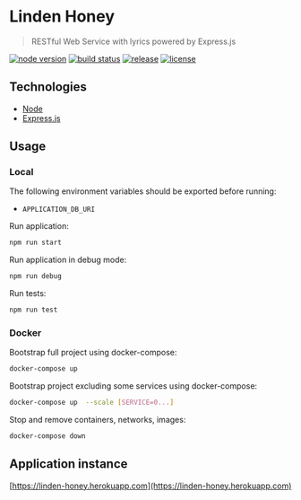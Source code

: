 # Linden Honey

> RESTful Web Service with lyrics powered by Express.js

[![node version][node-image]][node-url]
[![build status][ci-image]][ci-url]
[![release][release-image]][release-url]
[![license][license-image]][license-url]

[node-image]: https://img.shields.io/badge/node->=12-brightgreen.svg?style=flat-square
[node-url]: https://nodejs.org/en/download/
[release-image]: https://img.shields.io/github/release/linden-honey/linden-honey.svg?style=flat-square
[release-url]: https://github.com/linden-honey/linden-honey/releases
[ci-image]: https://img.shields.io/github/workflow/status/linden-honey/linden-honey/CI?style=flat-square
[ci-url]: https://github.com/linden-honey/linden-honey/actions
[license-image]: https://img.shields.io/github/license/mashape/apistatus.svg?style=flat-square
[license-url]: https://github.com/linden-honey/linden-honey/blob/master/LICENSE

## Technologies

- [Node](https://nodejs.org/)
- [Express.js](https://expressjs.com/)

## Usage

### Local

The following environment variables should be exported before running:

- `APPLICATION_DB_URI`

Run application:

```bash
npm run start
```

Run application in debug mode:

```bash
npm run debug
```

Run tests:

```bash
npm run test
```

### Docker

Bootstrap full project using docker-compose:

```bash
docker-compose up
```

Bootstrap project excluding some services using docker-compose:

```bash
docker-compose up  --scale [SERVICE=0...]
```

Stop and remove containers, networks, images:

```bash
docker-compose down
```

## Application instance

[https://linden-honey.herokuapp.com](https://linden-honey.herokuapp.com)
